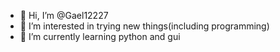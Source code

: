 - 👋 Hi, I’m @Gael12227
- 👀 I’m interested in trying new things(including programming)
- 🌱 I’m currently learning python and gui

